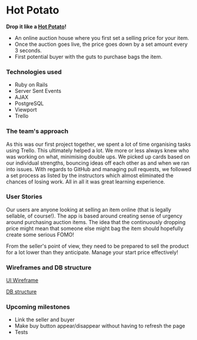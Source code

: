 # Hot Potato

**Drop it like a [Hot Potato][1]!**

[1]: https://hotpotato12.herokuapp.com/
* An online auction house where you first set a selling price for your item.
* Once the auction goes live, the price goes down by a set amount every 3 seconds.
* First potential buyer with the guts to purchase bags the item.


### Technologies used

* Ruby on Rails
* Server Sent Events
* AJAX
* PostgreSQL
* Viewport
* Trello

### The team's approach

As this was our first project together, we spent a lot of time organising tasks using Trello. This ultimately helped a lot. We more or less always knew who was working on what, minimising double ups. We picked up cards based on our individual strengths, bouncing ideas off each other as and when we ran into issues. With regards to GitHub and managing pull requests, we followed a set process as listed by the instructors which almost eliminated the chances of losing work. All in all it was great learning experience.

### User Stories

Our users are anyone looking at selling an item online (that is legally sellable, of course!). The app is based around creating sense of urgency around purchasing auction items. The idea that the continuously dropping price might mean that someone else might bag the item should hopefully create some serious FOMO! 

From the seller's point of view, they need to be prepared to sell the product for a lot lower than they anticipate. Manage your start price effectively!

### Wireframes and DB structure

[UI Wireframe](https://i.imgur.com/CGegRkW.png)

[DB structure](https://i.imgur.com/WS0qz7u.png)

### Upcoming milestones

* Link the seller and buyer
* Make buy button appear/disappear without having to refresh the page
* Tests